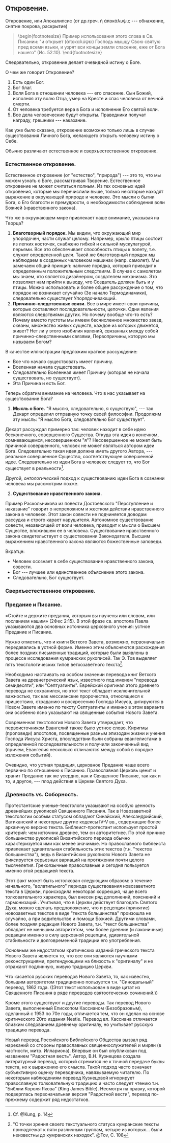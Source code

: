 ## Откровение.

Откровение, или Апокалипсис (от др.греч. ἡ ἀποκάλυψις --- обнажение, снятие покрова, раскрытие)


>\begin{footnotesize}
Пример использования этого слова в Св. Писании: "и открыет (ἀποκαλύψει) Господь мышцу Свою святую пред всеми языки, и узрят вси концы земли спасение, еже от Бога нашего" (Ис. 52:10).
\end{footnotesize}

<!--Часто слово ἀποκαλύπτω употребляется в смысле разоблачения Богом постыдных дел и грехов человека.-->

Следовательно, откровение делает очевидной истину о Боге.

О чем же говорит Откровение?

1. Есть один Бог.
2. Бог благ.
3. Воля Бога в отношении человека --- его спасение. Сын Божий, исполняя эту волю Отца, умер на Кресте и спас человека от вечной смерти.
4. От человека требуется вера в Бога и исполнение Его святой воли.
5. Все дела человеческие будут открыты. Праведники получат награду, грешники --- наказание.

Как уже было сказано, откровение возможно только лишь в случае существования Личного Бога, желающего открыть человеку истину о Себе.

Обычно различают естественное и сверхъестественное откровение.

### Естественное откровение.

Естественное откровение (от "естество", "природа") --- это то, что мы можем узнать о Боге, рассматривая Творение. Естественное откровение не может считаться полным. Из тех основных идей откровения, которые мы перечислили выше, только некоторые находят выражение в окружающей природе и человеке. Это мысли о бытии Бога, о Его благости и премудрости, о необходимости соблюдения воли Божией (нравственного закона).

Что же в окружающем мире привлекает наше внимание, указывая на Творца?

1. **Благотворный порядок.** Мы видим, что окружающий мир упорядочен, части служат целому. Например, крыло птицы состоит из легких косточек, снабжено гибкой и сильной мускулатурой, перьями. Все это обеспечивает способность птицы к полету, т.е. служит определенной _цели_. Такой же благотворный порядок мы наблюдаем в созданных человеком машинах (напр. самолет). Мы замечаем общий принцип: наличие порядка, который приводит к определенным положительным следствиям. В случае с самолетом мы знаем, кто является дизайнером, создателем механизма. Это позволяет нам прийти к выводу, что Создатель должен быть и у птицы. Можно использовать и более общее рассуждение о том, что порядок не возникает случайно (3е начало Термодинамики), следовательно существует Упорядочивающий.
2. **Причинно-следственные связи.** Все в мире имеет свои причины, которые составляют последовательности, цепочки. Одни явления являются следствиями других. Но почему вообще что-то есть? Почему вместо пустоты мы имеем бесчисленное множество звезд, океаны, множество живых существ, каждое из которых движется, живет? Нет ли у этого изобилия явлений, связанных между собой причинно-следственными связями, Первопричины, которую мы называем Богом? 

В качестве иллюстрации предложим краткое рассуждение:

* Все что начало существовать имеет причину. 
* Вселенная начала существовать. 
* Следовательно Вселенная имеет Причину (которая не начала существовать, но существует). 
* Эта Причина и есть Бог.

Теперь обратим внимание на человека. Что в нас указывает на существование Бога?

1. **Мысль о Боге.** "Я мыслю, следовательно, я существую", --- так Декарт определил отправную точку своей философии. Продолжим эту мысль: "Я мыслю Бога, следовательно Бог существует". 

Декарт рассуждал примерно так: человек находит в себе идею бесконечного, совершенного Существа. Откуда эта идея в конечном, сомневающемся, несовершенном "я"? Несовершенное не может быть причиной совершенного, человек не может являться автором идеи Бога. Следовательно такая идея должна иметь другого Автора, --- реальное совершенное Существо, соответствующее совершенной идее. Следовательно из идеи Бога в человеке следует то, что Бог существует в реальности[^kung1].

Другой, _онтологический_ подход к существованию идеи Бога в сознании человека мы рассмотрим позже.

2. **Существование нравственного закона.**

Пример Раскольникова из повести Достоевского "Перступление и наказание" говорит о непреложном и жестком действии нравственного закона в человеке. Этот закон совести не подчиняется доводам рассудка и строго карает нарушителя. Автономное существование совести, независящей от воли человека, приводит к мысли о Высшем Существе, вложившем ее в человека. Существование нравственного закона свидетельствует о существовании Законодателя. Высшим выражением нравственного закона являются божественные заповеди.

Вкратце:

* Человек осознает в себе существование нравственного закона, совести.
* Бог --- лучшее или единственное объяснение этого закона.
* Следовательно, Бог существует.

### Сверхъестественное откровение.

### Предание и Писание.

«Стойте и держите предания, которым вы научены или словом, или посланием нашим» (2Фес 2:15). В этой фразе св. апостола Павла указываются два основных источника церковного учения: устное Предание и Писание. 

Нужно отметить, что и книги Ветхого Завета, возможно, первоначально передавались в устной форме. Именно этим объясняются расхождения более поздних письменных традиций, которые были выявлены в процессе исследования кумранских рукописей. Так Э. Тов выделяет пять текстологических типов ветхозаветного текста[^tov]. <!-- Citation!-->

Необходимо настаивать на особом значении перевода книг Ветхого Завета на древнегреческий язык, известного под именем "перевода семидесяти", или "Септуагинты". Еврейский оригинал этого древнего перевода не сохранился, но этот текст обладает исключительной важностью, так как мессианские пророчества, относящиеся к пришествию, страданию и воскресению Господа Иисуса, цитируются в Новом Завете именно по тексту Септуагинты и именно в этом варианте они особенно ясно указывают на священные события Нового Завета. <!--(пример: алма и ἡ παρθένος)-->

Современная текстология Нового Завета утверждает, что первоисточником Евангелий также было устное слово. Киригмы (проповеди) апостолов, посвященные разным эпизодам жизни и учения Господа Иисуса Христа, впоследствии были собраны евангелистами в определенной последовательности и получили законченный вид (причем, Евангелия несколько отличаются между собой в порядке изложения событий).
<!--(Quelle и Марк, как источники для остальных евангелистов - в сноску)-->

Очевидно, что устная традиция, церковное Предание чаще всего первично по отношению к Писанию. Православная Церковь ценит и хранит Предание так же усердно, как и Священное Писание, так как и то, и другое, --- плод действия в Церкви Святого Духа.

### Древность vs. Соборность.

Протестантские ученые-текстологи указывают на особую ценность древнейших рукописей Священного Писания. Так в Новозаветной текстологии особым статусом обладают Синайский, Александрийский, Ватиканский и некоторые другие кодексы IV-V вв., содержащие более архаичную версию текста. Библеист-протестант использует простой критерий: чем источник древнее, тем он авторитетнее. По этой причине большинство рукописей Византийского периода обычно характеризуется ими как менее значимые. Но православного библеиста привлекает удивительная стабильность этих текстов (т.н. "текстов большинства"), ведь в Византийских рукописях Нового Завета не фиксируется серьезных вариаций на протяжении почти целого тысячелетия. Грекоязычные православные и сегодня пользуется именно этой редакцией текста.

Этот факт может быть истолкован следующим образом: в течение начального, "волатильного" периода существования новозаветного текста в Церкви, происходила некоторая коррекция, чаще всего толковательного характера, был внесен ряд дополнений, пояснений и гармонизаций <!--comma Iohanneum - как пример поздней интерполяции, поста и молитвы-->. Учитывая, что в Церкви действует благодать Святого Духа, можно сделать предположение, что и рецепция (принятие) новозаветных текстов в виде "текста большинства" произошла не случайно, а при водительстве и помощи Божией. Другими словами, более поздняя редакция Нового Завета, т.н. "текст большинства" обладает не меньшим авторитетом, чем более древние (и лаконичные) редакции именно в силу церковной рецепции, удивительной стабильности и долговременной традиции его употребления.

Основным же недостатком критических изданий греческого текста Нового Завета является то, что все они являются научными реконструкциями, претендующими на близость к "оригиналу" и не отражают подлинную, живую традицию Церкви.

Что касается русских переводов Нового Завета, то, как известно, большим авторитетом традиционно пользуется т.н. "Синодальный" перевод, 1862 года. ((Этот текст использован в виде цитат из Священного Писания в ряде переводов святоотеческих сочинений.)) 

Кроме этого существуют и другие переводы. Так перевод Нового Завета, выполненный Епископом Кассианом (Безобразовым), сделанный с 1953 по 70е годы, отличается тем, что он сделан на основе критического 20го издания Nestle. Перевод вл. Кассиана отличается близким следованием древнему оригиналу, но учитывает русскую традицию перевода.

Новый перевод Российского Библейского Общества вызвал ряд нареканий со стороны православных священнослужителей и мирян (в частности, митр. Иллариона). Впервые он был опубликован под названием "Радостная весть". Автор, В.Н. Кузнецова создала литературный перевод, который стремится не к точной передаче буквы текста, но к выражению его смысла. Такой подход часто означает субъективную оценку переводчика, навязываемую читателю. По некоторым наблюдениям перевод Кузнецовой игнорирует православную толковательную традицию и часто следует чтению т.н. "Библии Короля Якова" (King James Bible). Несмотря на правку, которой подверглась первоначальная версия "Радостной вести", перевод по-прежнему содержит ряд недостатков.

<!--Можно также отметить следующие переводы Нового Завета: Победоносцева, International Bible Society, Макария...,-->



[^tov]: "С точки зрения своего текстуального статуса кумранские тексты принадлежат к пяти различным группам, четыре из которых... были неизвестны до кумранских находок". @Tov, С. 108
[^kung1]: Cf. @Kung, p. 14


